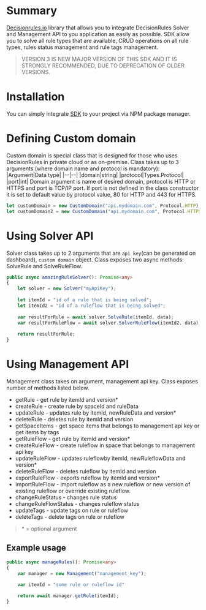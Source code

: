 # Summary
[Decisionrules.io](https://decisionrules.io/) library that allows you to integrate DecisionRules Solver and Management API to you application as easily as possible. SDK allow you to solve all rule types that are available, CRUD operations on all rule types, rules status management and rule tags management.
> VERSION 3 IS NEW MAJOR VERSION OF THIS SDK AND IT IS STRONGLY RECOMMENDED, DUE TO DEPRECATION OF OLDER VERSIONS.

# Installation
You can simply integrate [SDK](https://www.npmjs.com/package/@decisionrules/decisionrules-js) to your project via NPM package manager.
# Defining Custom domain
Custom domain is special class that is designed for those who uses DecisionRules in private cloud or as on-premise. Class takes up to 3 arguments (where domain name and protocol is mandatory):
|Argument|Data type|
|--|--|
|domain|string|
|protocol|Types.Protocol|
|port|int|
Domain argument is name of desired domain, protocol is HTTP or HTTPS and port is TCP/IP port.
If port is not defined in the class constructor it is set to default value by protocol value, 80 for HTTP and 443 for HTTPS.
```typescript
let customDomain = new CustomDomain("api.mydomain.com", Protocol.HTTP);
let customDomain2 = new CustomDomain("api.mydomain.com", Protocol.HTTPS, 443); 
```
# Using Solver API
Solver class takes up to 2 arguments that are `api key`(can be generated on dashboard), `custom domain` object. Class exposes two async methods: SolveRule and SolveRuleFlow.
```typescript
public async amazingRuleSolver(): Promise<any> 
{
	let solver = new Solver("myApiKey");
	
	let itemId = "id of a rule that is being solved";
	let itemId2 = "id of a ruleflow that is being solved";
	
	var resultForRule = await solver.SolveRule(itemId, data);
	var resultForRuleFlow = await solver.SolverRuleFlow(itemId2, data);
	
	return resultForRule;
}
```
# Using Management API
Management class takes on argument, management api key. Class exposes number of methods listed below.

- getRule - get rule by itemId and version*
- createRule - create rule by spaceId and ruleData
- updateRule - updates rule by itemId, newRuleData and version*
- deleteRule - deletes rule by itemId and version
- getSpaceItems - get space items that belongs to management api key or get items by tags
- getRuleFlow - get rule by itemId and version*
- createRuleFlow - create ruleflow in space that belongs to management api key
- updateRuleFlow - updates ruleflowby itemId, newRuleflowData and version*
- deleteRuleFlow - deletes ruleflow by itemId and version
- exportRuleFlow - exports ruleflow by itemId and version*
- importRuleFlow - import ruleflow as a new ruleflow or new version of existing ruleflow or override existing ruleflow.
- changeRuleStatus - changes rule status
- changeRuleFlowStatus - changes ruleflow status
- updateTags - update tags on rule or ruleflow
- deleteTags - delete tags on rule or ruleflow

> \* = optional argument

## Example usage
```typescript
public async manageRules(): Promise<any>
{
	var manager = new Management("management_key");
	
	var itemId = "some rule or ruleflow id"

	return await manager.getRule(itemId);
} 
```